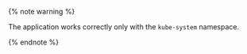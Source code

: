 {% note warning %}

The application works correctly only with the `kube-system` namespace.

{% endnote %}
